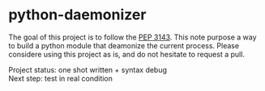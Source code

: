 # python-daemonizer

The goal of this project is to follow the [PEP 3143](https://www.python.org/dev/peps/pep-3143/). This note purpose a way to build a python module that deamonize the current process. Please considere using this project as is, and do not hesitate to request a pull.  

Project status: one shot written + syntax debug  
Next step: test in real condition
